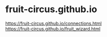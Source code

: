 # fruit-circus.github.io

<a>https://fruit-circus.github.io/connections.html</a><br>
https://fruit-circus.github.io/fruit_wizard.html
